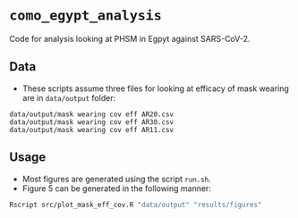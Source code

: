 `como_egypt_analysis`
====================

Code for analysis looking at PHSM in Egpyt against SARS-CoV-2.  


Data
----

* These scripts assume three files for looking at efficacy of mask wearing are in `data/output` folder: 

```
data/output/mask wearing cov eff AR20.csv
data/output/mask wearing cov eff AR30.csv
data/output/mask wearing cov eff AR11.csv
```

Usage
-----

* Most figures are generated using the script `run.sh`.  
* Figure 5 can be generated in the following manner: 

```bash
Rscript src/plot_mask_eff_cov.R "data/output" "results/figures"
```
